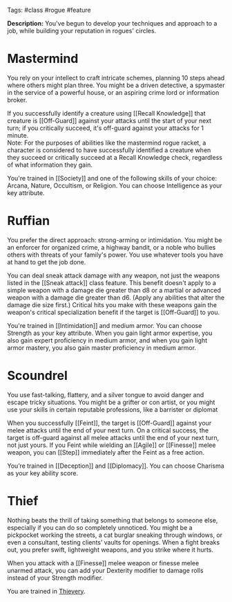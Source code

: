 Tags: #class #rogue  #feature 

**Description:** You've begun to develop your techniques and approach to a job, while building your reputation in rogues' circles.


# Mastermind

You rely on your intellect to craft intricate schemes, planning 10 steps ahead where others might plan three. You might be a driven detective, a spymaster in the service of a powerful house, or an aspiring crime lord or information broker.  
  
If you successfully identify a creature using [[Recall Knowledge]] that creature is [[Off-Guard]] against your attacks until the start of your next turn; if you critically succeed, it's off-guard against your attacks for 1 minute.  
	Note: For the purposes of abilities like the mastermind rogue racket, a character is considered to have successfully identified a creature when they succeed or critically succeed at a Recall Knowledge check, regardless of what information they gain.
  
You're trained in [[Society]] and one of the following skills of your choice: Arcana, Nature, Occultism, or Religion. You can choose Intelligence as your key attribute.

# Ruffian

You prefer the direct approach: strong-arming or intimidation. You might be an enforcer for organized crime, a highway bandit, or a noble who bullies others with threats of your family's power.  You use whatever tools you have at hand to get the job done. 

You can deal sneak attack damage with any weapon, not just the weapons listed in the [[Sneak attack]] class feature. This benefit doesn't apply to a simple weapon with a damage die greater than d8 or a martial or advanced weapon with a damage die greater than d6. (Apply any abilities that alter the damage die size first.) Critical hits you make with these weapons gain the weapon's critical specialization benefit if the target is [[Off-Guard]] to you.  
  
You're trained in [[Intimidation]] and medium armor. You can choose Strength as your key attribute. When you gain light armor expertise, you also gain expert proficiency in medium armor, and when you gain light armor mastery, you also gain master proficiency in medium armor.

# Scoundrel

You use fast-talking, flattery, and a silver tongue to avoid danger and escape tricky situations. You might be a grifter or con artist, or you might use your skills in certain reputable professions, like a barrister or diplomat  
  
When you successfully [[Feint]], the target is [[Off-Guard]] against your melee attacks until the end of your next turn. On a critical success, the target is off-guard against all melee attacks until the end of your next turn, not just yours. If you Feint while wielding an [[Agile]] or [[Finesse]] melee weapon, you can [[Step]] immediately after the Feint as a free action.  
  
You’re trained in [[Deception]] and [[Diplomacy]]. You can choose Charisma as your key ability score.

# Thief

Nothing beats the thrill of taking something that belongs to someone else, especially if you can do so completely unnoticed. You might be a pickpocket working the streets, a cat burglar sneaking through windows, or even a consultant, testing clients’ vaults for openings.  When a fight breaks out, you prefer swift, lightweight weapons, and you strike where it hurts. 

When you attack with a [[Finesse]] melee weapon or finesse melee unarmed attack, you can add your Dexterity modifier to damage rolls instead of your Strength modifier.  
  
You are trained in [Thievery](https://2e.aonprd.com/Skills.aspx?ID=17).
